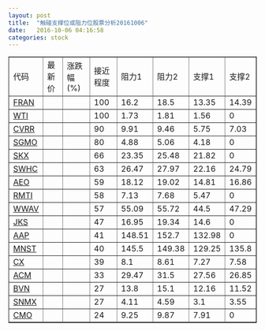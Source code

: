```yaml
---
layout: post
title:  "触碰支撑位或阻力位股票分析20161006"
date:   2016-10-06 04:16:58
categories: stock
---
```

<script type="text/javascript">
var stockList = []
stockList.push('gb_fran');
stockList.push('gb_wti');
stockList.push('gb_cvrr');
stockList.push('gb_sgmo');
stockList.push('gb_skx');
stockList.push('gb_swhc');
stockList.push('gb_aeo');
stockList.push('gb_rmti');
stockList.push('gb_wwav');
stockList.push('gb_jks');
stockList.push('gb_aap');
stockList.push('gb_mnst');
stockList.push('gb_cx');
stockList.push('gb_acm');
stockList.push('gb_bvn');
stockList.push('gb_snmx');
stockList.push('gb_cmo');
</script>
<table border="1">
 <tr>
 <td>代码</td>
 <td>最新价</td>
 <td>涨跌幅(%)</td>
 <td>接近程度</td>
 <td>阻力1</td>
 <td>阻力2</td>
 <td>支撑1</td>
 <td>支撑2</td>
</tr>
  <tr id="fran" class="red">
  <td><a href="http://stock.finance.sina.com.cn/usstock/quotes/FRAN.html" target="_blank">FRAN</a></td><td></td><td></td><td>100</td><td>16.2</td><td>18.5</td><td>13.35</td><td>14.39</td></tr>
  <tr id="wti" class="red">
  <td><a href="http://stock.finance.sina.com.cn/usstock/quotes/WTI.html" target="_blank">WTI</a></td><td></td><td></td><td>100</td><td>1.73</td><td>1.81</td><td>1.56</td><td>0</td></tr>
  <tr id="cvrr" class="red">
  <td><a href="http://stock.finance.sina.com.cn/usstock/quotes/CVRR.html" target="_blank">CVRR</a></td><td></td><td></td><td>90</td><td>9.91</td><td>9.46</td><td>5.75</td><td>7.03</td></tr>
  <tr id="sgmo" class="red">
  <td><a href="http://stock.finance.sina.com.cn/usstock/quotes/SGMO.html" target="_blank">SGMO</a></td><td></td><td></td><td>80</td><td>4.88</td><td>5.06</td><td>4.18</td><td>0</td></tr>
  <tr id="skx" class="red">
  <td><a href="http://stock.finance.sina.com.cn/usstock/quotes/SKX.html" target="_blank">SKX</a></td><td></td><td></td><td>66</td><td>23.35</td><td>25.48</td><td>21.82</td><td>0</td></tr>
  <tr id="swhc" class="red">
  <td><a href="http://stock.finance.sina.com.cn/usstock/quotes/SWHC.html" target="_blank">SWHC</a></td><td></td><td></td><td>63</td><td>26.47</td><td>27.97</td><td>22.16</td><td>24.79</td></tr>
  <tr id="aeo" class="green">
  <td><a href="http://stock.finance.sina.com.cn/usstock/quotes/AEO.html" target="_blank">AEO</a></td><td></td><td></td><td>59</td><td>18.12</td><td>19.02</td><td>14.81</td><td>16.86</td></tr>
  <tr id="rmti" class="red">
  <td><a href="http://stock.finance.sina.com.cn/usstock/quotes/RMTI.html" target="_blank">RMTI</a></td><td></td><td></td><td>58</td><td>7.13</td><td>7.68</td><td>5.47</td><td>0</td></tr>
  <tr id="wwav" class="red">
  <td><a href="http://stock.finance.sina.com.cn/usstock/quotes/WWAV.html" target="_blank">WWAV</a></td><td></td><td></td><td>57</td><td>55.09</td><td>55.72</td><td>44.5</td><td>47.29</td></tr>
  <tr id="jks" class="red">
  <td><a href="http://stock.finance.sina.com.cn/usstock/quotes/JKS.html" target="_blank">JKS</a></td><td></td><td></td><td>47</td><td>16.95</td><td>19.34</td><td>14.6</td><td>0</td></tr>
  <tr id="aap" class="green">
  <td><a href="http://stock.finance.sina.com.cn/usstock/quotes/AAP.html" target="_blank">AAP</a></td><td></td><td></td><td>41</td><td>148.51</td><td>152.7</td><td>132.98</td><td>0</td></tr>
  <tr id="mnst" class="red">
  <td><a href="http://stock.finance.sina.com.cn/usstock/quotes/MNST.html" target="_blank">MNST</a></td><td></td><td></td><td>40</td><td>145.5</td><td>149.38</td><td>129.25</td><td>135.8</td></tr>
  <tr id="cx" class="red">
  <td><a href="http://stock.finance.sina.com.cn/usstock/quotes/CX.html" target="_blank">CX</a></td><td></td><td></td><td>39</td><td>8.1</td><td>8.61</td><td>7.27</td><td>7.58</td></tr>
  <tr id="acm" class="green">
  <td><a href="http://stock.finance.sina.com.cn/usstock/quotes/ACM.html" target="_blank">ACM</a></td><td></td><td></td><td>33</td><td>29.47</td><td>31.5</td><td>27.56</td><td>26.85</td></tr>
  <tr id="bvn" class="green">
  <td><a href="http://stock.finance.sina.com.cn/usstock/quotes/BVN.html" target="_blank">BVN</a></td><td></td><td></td><td>27</td><td>13.8</td><td>15.1</td><td>12.16</td><td>11.52</td></tr>
  <tr id="snmx" class="red">
  <td><a href="http://stock.finance.sina.com.cn/usstock/quotes/SNMX.html" target="_blank">SNMX</a></td><td></td><td></td><td>27</td><td>4.11</td><td>4.59</td><td>3.1</td><td>3.55</td></tr>
  <tr id="cmo" class="red">
  <td><a href="http://stock.finance.sina.com.cn/usstock/quotes/CMO.html" target="_blank">CMO</a></td><td></td><td></td><td>24</td><td>9.25</td><td>9.87</td><td>7.91</td><td>0</td></tr>
</table>
